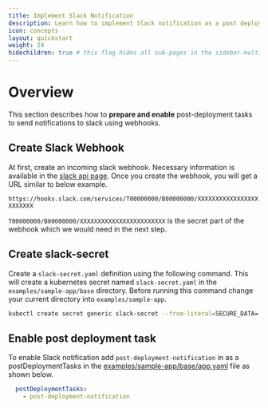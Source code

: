 ```yaml
---
title: Implement Slack Notification
description: Learn how to implement Slack notification as a post deployment task.
icon: concepts
layout: quickstart
weight: 24
hidechildren: true # this flag hides all sub-pages in the sidebar-multicard.html
---
```


# Overview
This section describes how to **prepare and enable** post-deployment tasks to send notifications to slack using webhooks.

## Create Slack Webhook

At first, create an incoming slack webhook. Necessary information is available in the [slack api page](https://api.slack.com/messaging/webhooks).
Once you create the webhook, you will get a URL similar to below example.

`https://hooks.slack.com/services/T00000000/B00000000/XXXXXXXXXXXXXXXXXXXXXXXX`

`T00000000/B00000000/XXXXXXXXXXXXXXXXXXXXXXXX` is the secret part of the webhook which we would need in the next step.

## Create slack-secret

Create a `slack-secret.yaml` definition using the following command.
This will create a kubernetes secret named `slack-secret.yaml` in the `examples/sample-app/base` directory. Before running 
this command change your current directory into `examples/sample-app`.

```bash
kubectl create secret generic slack-secret --from-literal=SECURE_DATA='{"slack_hook":<YOUR_HOOK_SECRET>,"text":"Deployed PodTatoHead Application"}' -n podtato-kubectl -oyaml --dry-run=client > base/slack-secret.yaml
```
## Enable post deployment task

To enable Slack notification add `post-deployment-notification` in as a postDeploymentTasks in the
[examples/sample-app/base/app.yaml](https://github.com/keptn/lifecycle-toolkit/blob/main/examples/sample-app/base/app.yaml) file as shown below.

```yaml
  postDeploymentTasks:
    - post-deployment-notification
```